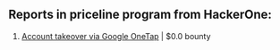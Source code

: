 ## Reports in priceline program from HackerOne:
1. [Account takeover via Google OneTap](https://hackerone.com/reports/671406) | $0.0 bounty